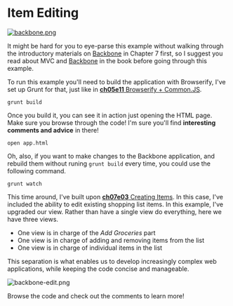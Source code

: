 # Item Editing

[![backbone.png][1]][2]

It might be hard for you to eye-parse this example without walking through the introductory materials on [Backbone][2] in Chapter 7 first, so I suggest you read about MVC and [Backbone][2] in the book before going through this example.

To run this example you'll need to build the application with Browserify, I've set up Grunt for that, just like in [**ch05e11** Browserify + Common.JS][4].

```shell
grunt build
```

Once you build it, you can see it in action just opening the HTML page. Make sure you browse through the code! I'm sure you'll find **interesting comments and advice** in there!

```shell
open app.html
```

Oh, also, if you want to make changes to the Backbone application, and rebuild them without runing `grunt build` every time, you could use the following command.

```
grunt watch
```

This time around, I've built upon [**ch07e03** Creating Items][6]. In this case, I've included the ability to edit existing shopping list items. In this example, I've upgraded our view. Rather than have a single view do everything, here we have three views.

- One view is in charge of the _Add Groceries_ part
- One view is in charge of adding and removing items from the list
- One view is in charge of individual items in the list

This separation is what enables us to develop increasingly complex web applications, while keeping the code concise and manageable.

![backbone-edit.png][7]

Browse the code and check out the comments to learn more!

[1]: https://raw.github.com/bevacqua/buildfirst/master/images/backbone.png
[2]: http://backbonejs.org/ "Backbone.js MVC Framework"
[3]: http://browserify.org/
[4]: https://github.com/bevacqua/buildfirst/tree/master/ch05/11_browserify-cjs
[5]: http://mustache.github.io/
[6]: https://github.com/bevacqua/buildfirst/tree/master/ch07/03_creating-items
[7]: https://raw.github.com/bevacqua/buildfirst/master/images/backbone-edit.png
